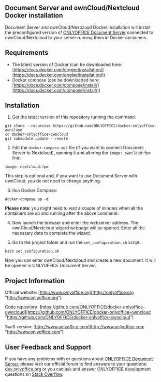 ## Document Server and ownCloud/Nextcloud Docker installation

Document Server and ownCloud/Nextcloud Docker installation will install the preconfigured version of [ONLYOFFICE Document Server][2] connected to ownCloud/Nextcloud to your server running them in Docker containers.

## Requirements

* The latest version of Docker (can be downloaded here: [https://docs.docker.com/engine/installation/](https://docs.docker.com/engine/installation/))
* Docker compose (can be downloaded here: [https://docs.docker.com/compose/install/](https://docs.docker.com/compose/install/))

## Installation

1. Get the latest version of this repository running the command:

```
git clone --recursive https://github.com/ONLYOFFICE/docker-onlyoffice-owncloud
cd docker-onlyoffice-owncloud
git submodule update --remote
```

2. Edit the `docker-compose.yml` file (if you want to connect Document Server to Nextcloud), opening it and altering the `image: owncloud:fpm` line:

```
image: nextcloud:fpm
```
This step is optional and, if you want to use Document Server with ownCloud, you do not need to change anything.

3. Run Docker Compose:

```
docker-compose up -d
```

**Please note**: you might need to wait a couple of minutes when all the containers are up and running after the above command.

4. Now launch the browser and enter the webserver address. The ownCloud/Nextcloud wizard webpage will be opened. Enter all the necessary data to complete the wizard.

5. Go to the project folder and run the `set_configuration.sh` script:

```
bash set_configuration.sh
```

Now you can enter ownCloud/Nextcloud and create a new document. It will be opened in ONLYOFFICE Document Server.

## Project Information

Official website: [http://www.onlyoffice.org](http://onlyoffice.org "http://www.onlyoffice.org")

Code repository: [https://github.com/ONLYOFFICE/docker-onlyoffice-owncloud](https://github.com/ONLYOFFICE/docker-onlyoffice-owncloud "https://github.com/ONLYOFFICE/docker-onlyoffice-owncloud")

SaaS version: [http://www.onlyoffice.com](http://www.onlyoffice.com "http://www.onlyoffice.com")

## User Feedback and Support

If you have any problems with or questions about [ONLYOFFICE Document Server][2], please visit our official forum to find answers to your questions: [dev.onlyoffice.org][1] or you can ask and answer ONLYOFFICE development questions on [Stack Overflow][3].

  [1]: http://dev.onlyoffice.org
  [2]: https://github.com/ONLYOFFICE/DocumentServer
  [3]: http://stackoverflow.com/questions/tagged/onlyoffice
